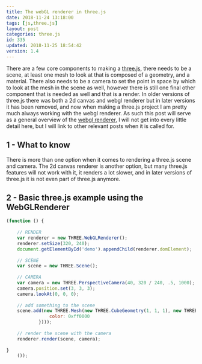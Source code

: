 ```yaml
---
title: The webGL renderer in three.js
date: 2018-11-24 13:18:00
tags: [js,three.js]
layout: post
categories: three.js
id: 335
updated: 2018-11-25 18:54:42
version: 1.4
---
```


There are a few core components to making a [three.js](https://threejs.org/), there needs to be a scene, at least one mesh to look at that is composed of a geometry, and a material. There also needs to be a camera to set the point in space by which to look at the mesh in the scene as well, however there is still one final other component that is needed as well and that is a render. In older versions of three.js there was both a 2d canvas and webgl renderer but in later versions it has been removed, and now when making a three.js project I am pretty much always working with the webgl renderer. As such this post will serve as a general overview of the [webgl renderer](https://threejs.org/docs/index.html#api/en/renderers/WebGLRenderer), I will not get into every little detail here, but I will link to other relevant posts when it is called for.

<!-- more -->

## 1 - What to know

There is more than one option when it comes to rendering a three.js scene and camera. The 2d canvas renderer is another option, but many three.js features will not work with it, it renders a lot slower, and in later versions of three.js it is not even part of three.js anymore.

## 2 - Basic three.js example using the WebGLRenderer

```js
(function () {
 
    // RENDER
    var renderer = new THREE.WebGLRenderer();
    renderer.setSize(320, 240);
    document.getElementById('demo').appendChild(renderer.domElement);
 
    // SCENE
    var scene = new THREE.Scene();
 
    // CAMERA
    var camera = new THREE.PerspectiveCamera(40, 320 / 240, .5, 1000);
    camera.position.set(3, 3, 3);
    camera.lookAt(0, 0, 0);
 
    // add something to the scene
    scene.add(new THREE.Mesh(new THREE.CubeGeometry(1, 1, 1), new THREE.MeshBasicMaterial({
                color: 0xff0000
            })));
 
    // render the scene with the camera
    renderer.render(scene, camera);
 
}
    ());
```